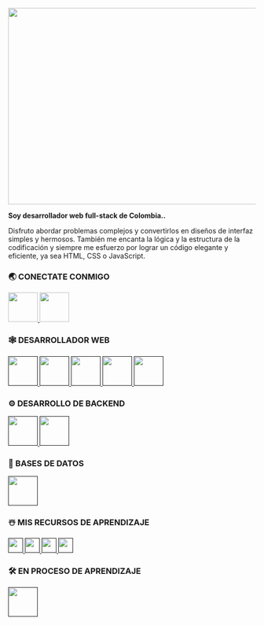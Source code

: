 <a href="url"><img src="https://user-images.githubusercontent.com/66482069/168949149-e1902e7f-9da8-42e6-bfe2-0513a522246e.png" height="400" width="1020px" max-width="100%" ></a>

<p><b>Soy desarrollador web full-stack de Colombia..</b></p>
Disfruto abordar problemas complejos y convertirlos en diseños de interfaz simples y hermosos. También me encanta la lógica y la estructura de la codificación y siempre me esfuerzo por lograr un código elegante y eficiente, ya sea HTML, CSS o JavaScript.

### 🌏 CONECTATE CONMIGO
<a href="https://www.instagram.com/juliocaceres___/">
<img src="https://user-images.githubusercontent.com/66482069/168952084-cc641a96-4bec-40c6-9bcc-7b4ac2ee8630.png" height="60px"  >
</a>
<a href="https://www.linkedin.com/in/julio-cesar-roma%C3%B1a-caceres-2040aa19a/">
<img src="https://user-images.githubusercontent.com/66482069/168952339-f01ffb1b-897e-4103-8688-43fc29fa90d7.png" height="60px"  >
</a>

### 🕸️ DESARROLLADOR WEB
<a href="">
<img src="https://user-images.githubusercontent.com/66482069/169156882-5cded18a-532e-4a4d-ab45-72a59810bd74.png" height="60px"  >
</a>
<a href="">
<img src="https://user-images.githubusercontent.com/66482069/169158091-4346ba16-d866-47c0-afcc-21ad6e13f272.png" height="60px"  >
</a>
<a href="">
<img src="https://user-images.githubusercontent.com/66482069/169156189-da5b7d2a-1fb2-4925-8328-9d505b49272b.png" height="60px"  >
</a>
<a href="">
<img src="https://user-images.githubusercontent.com/66482069/169158467-356cd201-ff26-49e1-ab1b-dd813e82ce5b.png" height="60px"  >
</a>
<a href="">
<img src="https://user-images.githubusercontent.com/66482069/169159163-b1b4afd6-6e77-4864-a764-1f15a122031c.png" height="60px"  >
</a>

### ⚙️ DESARROLLO DE BACKEND
<a href="">
<img src="https://user-images.githubusercontent.com/66482069/169159284-07772f32-d8a2-4157-9cdd-44737f2b20ea.png" height="60px"  >
</a>
<a href="">
<img src="https://user-images.githubusercontent.com/66482069/169185105-0259c720-3216-4af8-9908-df7f5c9214c9.png" height="60px"  >
</a>

### 📅 BASES DE DATOS
<a href="">
<img src="https://user-images.githubusercontent.com/66482069/169185752-37b6c897-9145-42cb-ba93-b31eeb97b1b4.png" height="60px"  >
</a>

### ☃️ MIS RECURSOS DE APRENDIZAJE
<a href="">
<img src="https://user-images.githubusercontent.com/66482069/169186312-c806ad09-6e09-4024-963c-9cb8bf1ed963.png" height="30px"  >
</a>
<a href="">
<img src="https://user-images.githubusercontent.com/66482069/169186427-87ced389-1008-4eb0-b546-01dbb4b2b325.png" height="30px"  >
</a>
<a href="">
<img src="https://user-images.githubusercontent.com/66482069/169186505-0369fa7f-0de1-4cbc-b9e9-651e4fbf7015.png" height="30px"  >
</a>
<a href="">
<img src="https://user-images.githubusercontent.com/66482069/169186574-7596b10f-d037-4311-b9a7-152ea3e79f52.png" height="30px"  >
</a>


### 🛠 EN PROCESO DE APRENDIZAJE
<a href="">
<img src="https://www.arsys.es/blog/file/uploads/2020/04/01-vuejs.jpg" height="60px"  >
</a>




